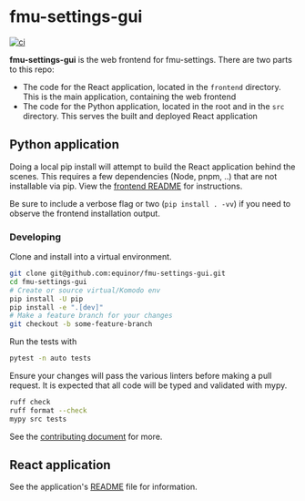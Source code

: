 # fmu-settings-gui

[![ci](https://github.com/equinor/fmu-settings-gui/actions/workflows/ci.yml/badge.svg)](https://github.com/equinor/fmu-settings-gui/actions/workflows/ci.yml)

**fmu-settings-gui** is the web frontend for fmu-settings. There are two parts to this
repo:
- The code for the React application, located in the `frontend` directory. This is the
  main application, containing the web frontend
- The code for the Python application, located in the root and in the `src` directory.
  This serves the built and deployed React application


## Python application

Doing a local pip install will attempt to build the React application behind
the scenes. This requires a few dependencies (Node, pnpm, ..) that are not
installable via pip. View the [frontend README](/frontend/README.md) for
instructions.

Be sure to include a verbose flag or two (`pip install . -vv`) if you need to
observe the frontend installation output.

### Developing

Clone and install into a virtual environment.

```sh
git clone git@github.com:equinor/fmu-settings-gui.git
cd fmu-settings-gui
# Create or source virtual/Komodo env
pip install -U pip
pip install -e ".[dev]"
# Make a feature branch for your changes
git checkout -b some-feature-branch
```

Run the tests with

```sh
pytest -n auto tests
```

Ensure your changes will pass the various linters before making a pull
request. It is expected that all code will be typed and validated with
mypy.

```sh
ruff check
ruff format --check
mypy src tests
```

See the [contributing document](CONTRIBUTING.md) for more.


## React application

See the application's [README](frontend/README.md) file for information.
